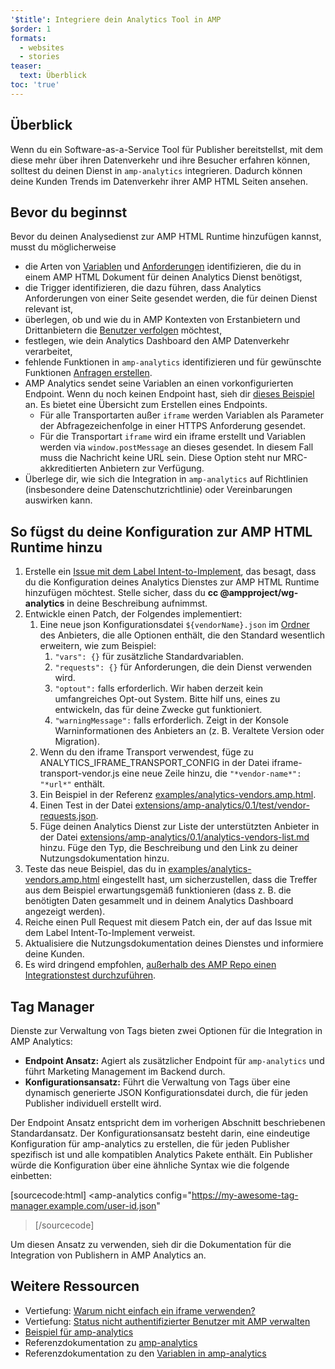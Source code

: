 ```yaml
---
'$title': Integriere dein Analytics Tool in AMP
$order: 1
formats:
  - websites
  - stories
teaser:
  text: Überblick
toc: 'true'
---
```


<!--
This file is imported from https://github.com/ampproject/amphtml/blob/master/extensions/amp-analytics/integrating-analytics.md.
Please do not change this file.
If you have found a bug or an issue please
have a look and request a pull request there.
-->

## Überblick <a name="overview"></a>

Wenn du ein Software-as-a-Service Tool für Publisher bereitstellst, mit dem diese mehr über ihren Datenverkehr und ihre Besucher erfahren können, solltest du deinen Dienst in `amp-analytics` integrieren. Dadurch können deine Kunden Trends im Datenverkehr ihrer AMP HTML Seiten ansehen.

## Bevor du beginnst <a name="before-you-begin"></a>

Bevor du deinen Analysedienst zur AMP HTML Runtime hinzufügen kannst, musst du möglicherweise

- die Arten von [Variablen](https://github.com/ampproject/amphtml/blob/master/extensions/amp-analytics/analytics-vars.md) und [Anforderungen](https://github.com/ampproject/amphtml/blob/master/extensions/amp-analytics/amp-analytics.md#requests) identifizieren, die du in einem AMP HTML Dokument für deinen Analytics Dienst benötigst,
- die Trigger identifizieren, die dazu führen, dass Analytics Anforderungen von einer Seite gesendet werden, die für deinen Dienst relevant ist,
- überlegen, ob und wie du in AMP Kontexten von Erstanbietern und Drittanbietern die [Benutzer verfolgen](https://github.com/ampproject/amphtml/blob/master/spec/amp-managing-user-state.md) möchtest,
- festlegen, wie dein Analytics Dashboard den AMP Datenverkehr verarbeitet,
- fehlende Funktionen in `amp-analytics` identifizieren und für gewünschte Funktionen [Anfragen erstellen](https://github.com/ampproject/amphtml/issues/new).
- AMP Analytics sendet seine Variablen an einen vorkonfigurierten Endpoint. Wenn du noch keinen Endpoint hast, sieh dir [dieses Beispiel](https://github.com/ampproject/amp-publisher-sample#amp-analytics-sample) an. Es bietet eine Übersicht zum Erstellen eines Endpoints.
  - Für alle Transportarten außer `iframe` werden Variablen als Parameter der Abfragezeichenfolge in einer HTTPS Anforderung gesendet.
  - Für die Transportart `iframe` wird ein iframe erstellt und Variablen werden via `window.postMessage` an dieses gesendet. In diesem Fall muss die Nachricht keine URL sein. Diese Option steht nur MRC-akkreditierten Anbietern zur Verfügung.
- Überlege dir, wie sich die Integration in `amp-analytics` auf Richtlinien (insbesondere deine Datenschutzrichtlinie) oder Vereinbarungen auswirken kann.

## So fügst du deine Konfiguration zur AMP HTML Runtime hinzu <a name="adding-your-configuration-to-the-amp-html-runtime"></a>

1. Erstelle ein [Issue mit dem Label Intent-to-Implement](https://github.com/ampproject/amphtml/blob/master/extensions/amp-analytics/../../CONTRIBUTING.md#contributing-features), das besagt, dass du die Konfiguration deines Analytics Dienstes zur AMP HTML Runtime hinzufügen möchtest. Stelle sicher, dass du **cc @ampproject/wg-analytics** in deine Beschreibung aufnimmst.
2. Entwickle einen Patch, der Folgendes implementiert:
   1. Eine neue json Konfigurationsdatei `${vendorName}.json` im [Ordner](https://github.com/ampproject/amphtml/tree/master/extensions/amp-analytics/0.1/vendors) des Anbieters, die alle Optionen enthält, die den Standard wesentlich erweitern, wie zum Beispiel:
      1. `"vars": {}` für zusätzliche Standardvariablen.
      2. `"requests": {}` für Anforderungen, die dein Dienst verwenden wird.
      3. `"optout":` falls erforderlich. Wir haben derzeit kein umfangreiches Opt-out System. Bitte hilf uns, eines zu entwickeln, das für deine Zwecke gut funktioniert.
      4. `"warningMessage":` falls erforderlich. Zeigt in der Konsole Warninformationen des Anbieters an (z. B. Veraltete Version oder Migration).
   2. Wenn du den iframe Transport verwendest, füge zu ANALYTICS_IFRAME_TRANSPORT_CONFIG in der Datei iframe-transport-vendor.js eine neue Zeile hinzu, die `"*vendor-name*": "*url*"` enthält.
   3. Ein Beispiel in der Referenz [examples/analytics-vendors.amp.html](https://github.com/ampproject/amphtml/blob/master/extensions/amp-analytics/../../examples/analytics-vendors.amp.html).
   4. Einen Test in der Datei [extensions/amp-analytics/0.1/test/vendor-requests.json](https://github.com/ampproject/amphtml/blob/master/extensions/amp-analytics/../../extensions/amp-analytics/0.1/test/vendor-requests.json).
   5. Füge deinen Analytics Dienst zur Liste der unterstützten Anbieter in der Datei [extensions/amp-analytics/0.1/analytics-vendors-list.md](https://github.com/ampproject/amphtml/blob/master/extensions/amp-analytics/./analytics-vendors-list.md) hinzu. Füge den Typ, die Beschreibung und den Link zu deiner Nutzungsdokumentation hinzu.
3. Teste das neue Beispiel, das du in [examples/analytics-vendors.amp.html](https://github.com/ampproject/amphtml/blob/master/extensions/amp-analytics/../../examples/analytics-vendors.amp.html) eingestellt hast, um sicherzustellen, dass die Treffer aus dem Beispiel erwartungsgemäß funktionieren (dass z. B. die benötigten Daten gesammelt und in deinem Analytics Dashboard angezeigt werden).
4. Reiche einen Pull Request mit diesem Patch ein, der auf das Issue mit dem Label Intent-To-Implement verweist.
5. Aktualisiere die Nutzungsdokumentation deines Dienstes und informiere deine Kunden.
6. Es wird dringend empfohlen, [außerhalb des AMP Repo einen Integrationstest durchzuführen](https://github.com/ampproject/amphtml/blob/master/extensions/amp-analytics/../../3p/README.md#adding-proper-integration-tests).

## Tag Manager <a name="tag-managers"></a>

Dienste zur Verwaltung von Tags bieten zwei Optionen für die Integration in AMP Analytics:

- **Endpoint Ansatz:** Agiert als zusätzlicher Endpoint für `amp-analytics` und führt Marketing Management im Backend durch.
- **Konfigurationsansatz:** Führt die Verwaltung von Tags über eine dynamisch generierte JSON Konfigurationsdatei durch, die für jeden Publisher individuell erstellt wird.

Der Endpoint Ansatz entspricht dem im vorherigen Abschnitt beschriebenen Standardansatz. Der Konfigurationsansatz besteht darin, eine eindeutige Konfiguration für amp-analytics zu erstellen, die für jeden Publisher spezifisch ist und alle kompatiblen Analytics Pakete enthält. Ein Publisher würde die Konfiguration über eine ähnliche Syntax wie die folgende einbetten:

[sourcecode:html]
<amp-analytics
config="https://my-awesome-tag-manager.example.com/user-id.json"

> </amp-analytics>
> [/sourcecode]

Um diesen Ansatz zu verwenden, sieh dir die Dokumentation für die Integration von Publishern in AMP Analytics an.

## Weitere Ressourcen <a name="further-resources"></a>

- Vertiefung: [Warum nicht einfach ein iframe verwenden?](https://github.com/ampproject/amphtml/blob/master/extensions/amp-analytics/why-not-iframe.md)
- Vertiefung: [Status nicht authentifizierter Benutzer mit AMP verwalten](https://github.com/ampproject/amphtml/blob/master/spec/amp-managing-user-state.md)
- [Beispiel für amp-analytics](https://github.com/ampproject/amp-publisher-sample#amp-analytics-sample)
- Referenzdokumentation zu [amp-analytics](https://amp.dev/documentation/components/amp-analytics)
- Referenzdokumentation zu den [Variablen in amp-analytics](https://github.com/ampproject/amphtml/blob/master/extensions/amp-analytics/analytics-vars.md)

